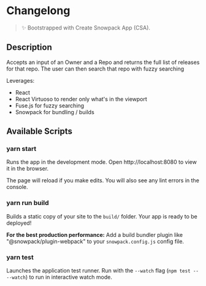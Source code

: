 # Changelong

> ✨ Bootstrapped with Create Snowpack App (CSA).

## Description

Accepts an input of an Owner and a Repo and returns the full list of releases for that repo. The user can then search that repo with fuzzy searching

Leverages:

- React
- React Virtuoso to render only what's in the viewport
- Fuse.js for fuzzy searching
- Snowpack for bundling / builds

## Available Scripts

### yarn start

Runs the app in the development mode.
Open http://localhost:8080 to view it in the browser.

The page will reload if you make edits.
You will also see any lint errors in the console.

### yarn run build

Builds a static copy of your site to the `build/` folder.
Your app is ready to be deployed!

**For the best production performance:** Add a build bundler plugin like "@snowpack/plugin-webpack" to your `snowpack.config.js` config file.

### yarn test

Launches the application test runner.
Run with the `--watch` flag (`npm test -- --watch`) to run in interactive watch mode.
